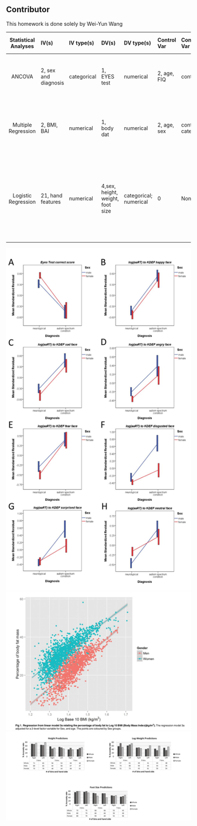 ## Contributor
This homework is done solely by Wei-Yun Wang


| **Statistical Analyses**	|  **IV(s)**  |  **IV type(s)** |  **DV(s)**  |  **DV type(s)**  |  **Control Var** | **Control Var type**  | **Question to be answered** | **_H0_** | **alpha** | **link to paper**| 
|:----------:|:----------|:------------|:-------------|:-------------|:------------|:------------- |:------------------|:----:|:-------:|:-------|
ANCOVA	| 2, sex and diagnosis | categorical | 1, EYES test | numerical | 2, age, FIQ  | continuous | Do males and females who have ASC perform differently? | female ASC groups = male ASC groups | 0.05 | [Cognition in Males and Females with Autism: Similarities and Differences](https://journals.plos.org/plosone/article?id=10.1371/journal.pone.0047198) |
Multiple Regression | 2, BMI, BAI | numerical | 1, body dat | numerical |2, age, sex | continuous, categorical | Can BMI and BAI predict body fat? | beta = 0 | 0.05 |[A Comparison between Multiple Regression Models and CUN-BAE Equation to Predict Body Fat in Adults](https://journals.plos.org/plosone/article?id=10.1371/journal.pone.0122291) |
Logistic Regression | 21, hand features | numerical | 4,sex, height, weight, foot size | categorical; numerical | 0 | None | Can hand feasures predict sex, height, weight, and foot size? | accuracy rate  = 0 | 0.05 | [Comparing Machine Learning Classifiers and Linear/Logistic Regression to Explore the Relationship between Hand Dimensions and Demographic Characteristics](https://journals.plos.org/plosone/article?id=10.1371/journal.pone.0165521) |
|||||||||
	
	
![paper one](paper1.png)
![paper two](paper2.png)
![paper three](paper3.png)
